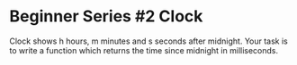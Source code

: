 # Beginner Series #2 Clock

Clock shows h hours, m minutes and s seconds after midnight.
Your task is to write a function which returns the time since midnight in milliseconds.
